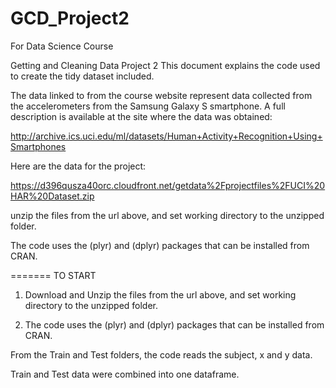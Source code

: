 # GCD_Project2
For Data Science Course

Getting and Cleaning Data Project 2
This document explains the code used to create the tidy dataset included.

The data linked to from the course website represent data collected from the accelerometers from the Samsung Galaxy S smartphone. A full description is available at the site where the data was obtained:

http://archive.ics.uci.edu/ml/datasets/Human+Activity+Recognition+Using+Smartphones

Here are the data for the project:

https://d396qusza40orc.cloudfront.net/getdata%2Fprojectfiles%2FUCI%20HAR%20Dataset.zip


unzip the files from the url above, and set working directory to the unzipped folder.

The code uses the (plyr) and (dplyr) packages that can be installed from CRAN.

=======
TO START

1. Download and Unzip the files from the url above, and set working directory to the unzipped folder.

2. The code uses the (plyr) and (dplyr) packages that can be installed from CRAN.


From the Train and Test folders, the code reads the subject, x and y data.

Train and Test data were combined into one dataframe.


